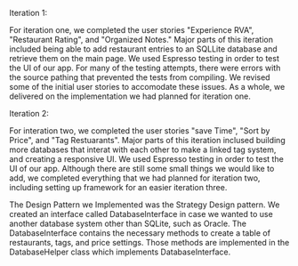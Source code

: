 Iteration 1:

For iteration one, we completed the user stories "Experience RVA", "Restaurant Rating", and "Organized Notes." Major parts of this iteration included being able to add restaurant entries to an SQLLite database and retrieve them on the main page. We used Espresso testing in order to test the UI of our app. For many of the testing attempts, there were errors with the source pathing that prevented the tests from compiling. We revised some of the initial user stories to accomodate these issues. As a whole, we delivered on the implementation we had planned for iteration one.

Iteration 2: 

For interation two, we completed the user stories "save Time", "Sort by Price", and "Tag Restuarants". Major parts of this iteration inclused building more databases that interat with each other to make a linked tag system, and creating a responsive UI. We used Espresso testing in order to test the UI of our app. Although there are still some small things we would like to add, we completed everything that we had planned for iteration two, including setting up framework for an easier iteration three. 

The Design Pattern we Implemented was the Strategy Design pattern. We created an interface called DatabaseInterface in case we wanted to use another database system other than SQLite, such as Oracle. The DatabaseInterface contains the necessary methods to create a table of restaurants, tags, and price settings. Those methods are implemented in the DatabaseHelper class which implements DatabaseInterface.
